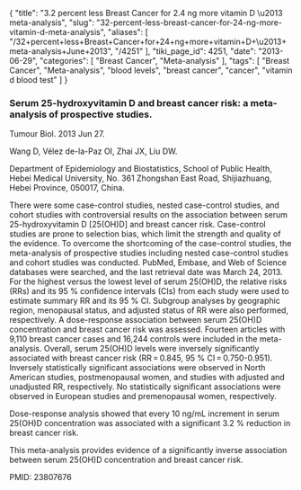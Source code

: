 {
    "title": "3.2 percent less Breast Cancer for 2.4 ng more vitamin D \u2013 meta-analysis",
    "slug": "32-percent-less-breast-cancer-for-24-ng-more-vitamin-d-meta-analysis",
    "aliases": [
        "/32+percent+less+Breast+Cancer+for+24+ng+more+vitamin+D+\u2013+meta-analysis+June+2013",
        "/4251"
    ],
    "tiki_page_id": 4251,
    "date": "2013-06-29",
    "categories": [
        "Breast Cancer",
        "Meta-analysis"
    ],
    "tags": [
        "Breast Cancer",
        "Meta-analysis",
        "blood levels",
        "breast cancer",
        "cancer",
        "vitamin d blood test"
    ]
}


### Serum 25-hydroxyvitamin D and breast cancer risk: a meta-analysis of prospective studies.

Tumour Biol. 2013 Jun 27. 

Wang D, Vélez de-la-Paz OI, Zhai JX, Liu DW.

Department of Epidemiology and Biostatistics, School of Public Health, Hebei Medical University, No. 361 Zhongshan East Road, Shijiazhuang, Hebei Province, 050017, China.

There were some case-control studies, nested case-control studies, and cohort studies with controversial results on the association between serum 25-hydroxyvitamin D <span>[25(OH)D]</span> and breast cancer risk. Case-control studies are prone to selection bias, which limit the strength and quality of the evidence. To overcome the shortcoming of the case-control studies, the meta-analysis of prospective studies including nested case-control studies and cohort studies was conducted. PubMed, Embase, and Web of Science databases were searched, and the last retrieval date was March 24, 2013. For the highest versus the lowest level of serum 25(OH)D, the relative risks (RRs) and its 95 % confidence intervals (CIs) from each study were used to estimate summary RR and its 95 % CI. Subgroup analyses by geographic region, menopausal status, and adjusted status of RR were also performed, respectively. A dose-response association between serum 25(OH)D concentration and breast cancer risk was assessed. Fourteen articles with 9,110 breast cancer cases and 16,244 controls were included in the meta-analysis. Overall, serum 25(OH)D levels were inversely significantly associated with breast cancer risk (RR = 0.845, 95 % CI = 0.750-0.951). Inversely statistically significant associations were observed in North American studies, postmenopausal women, and studies with adjusted and unadjusted RR, respectively. No statistically significant associations were observed in European studies and premenopausal women, respectively. 

Dose-response analysis showed that every 10 ng/mL increment in serum 25(OH)D concentration was associated with a significant 3.2 % reduction in breast cancer risk. 

This meta-analysis provides evidence of a significantly inverse association between serum 25(OH)D concentration and breast cancer risk.

PMID:     23807676